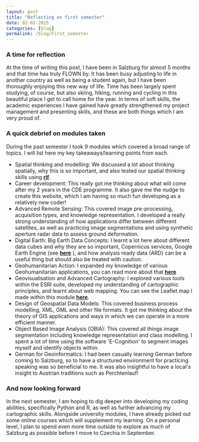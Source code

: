 ```yaml
---
layout: post
title: "Reflecting on first semester"
date: 02-02-2025
categories: [blog]
permalink: /blog/First_semester
---
```


### A time for reflection
At the time of writing this post, I have been in Salzburg for almost 5 months and that time has truly FLOWN by. It has been busy adjusting to life in another country as well as being a student again, but I have been thoroughly enjoying this new way of life. Time has been largely spent studying, of course, but also skiing, hiking, running and cycling in this beautiful place I get to call home for the year. In terms of soft skills, the academic experiences I have gained have greatly strengthened my project management and presenting skills, and these are both things which I am very proud of.

### A quick debrief on modules taken
During the past semester I took 9 modules which covered a broad range of topics. I will list here my key takeaways/learning points from each.
* Spatial thinking and modelling: We discussed a lot about thinking spatially, why this is so important, and also tested our spatial thinking skills using [**rif**](https://rif4you.eu/index.php?spr=en).
* Career development: This really got me thinking about what will come after my 2 years in the CDE programme. It also gave me the nudge to create this website, which I am having so much fun developing as a relatively new coder!
* Advanced Remote Sensing: This covered image pre-processing, acquisition types, and knowledge representation. I developed a really strong understanding of how applications differ between different satellites, as well as practicing image segmentations and using synthetic aperture radar data to assess ground deformation.
* Digital Earth: Big Earth Data Concepts: I learnt a lot here about different data cubes and why they are so important, Copernicus services, Google Earth Engine (see [**here**](https://maria-anna-gis.github.io/projects/GEE) ), and how analysis ready data (ARD) can be a useful thing but should also be treated with caution.
* Geohumanitarian Action: I expanded my knowledge of various Geohumanitarian applications, you can read more about that [**here**](https://maria-anna-gis.github.io/projects/aa_for_geohum)
* Geovisualisation and Advanced Cartography: I explored various tools within the ESRI suite, developed my understanding of cartographic principles, and learnt about web mapping. You can see the Leaflet map I made within this module [**here**](https://maria-anna-gis.github.io/projects/Leaflet).
* Design of Geospatial Data Models: This covered business process modelling, XML, GML and other file formats. It got me thinking about the theory of GIS applications and ways in  which we can operate in a more efficient manner.
* Object Based Image Analysis (OBIA): This covered all things image segmentation including knowledge representation and class modelling. I spent a lot of time using the software 'E-Cognition' to segment images myself and identify objects within.
* German for Geoinformatics: I had been casually learning German before coming to Salzburg, so to have a structured environment for practicing speaking was so beneficial to me. It was also insightful to have a local's insight to Austrian traditions such as Perchtenlauf!

### And now looking forward
In the next semester, I am hoping to dig deeper into developing my coding abilities, specifically Python and R, as well as further advancing my cartographic skills.
Alongside university modules, I have already picked out some online courses which will supplement my learning.
On a personal level, I plan to spend even more time outside to explore as much of Salzburg as possible before I move to Czechia in September.
